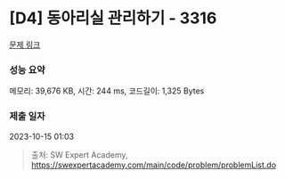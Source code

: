 # [D4] 동아리실 관리하기 - 3316 

[문제 링크](https://swexpertacademy.com/main/code/problem/problemDetail.do?contestProbId=AWBnFuhqxE8DFAWr) 

### 성능 요약

메모리: 39,676 KB, 시간: 244 ms, 코드길이: 1,325 Bytes

### 제출 일자

2023-10-15 01:03



> 출처: SW Expert Academy, https://swexpertacademy.com/main/code/problem/problemList.do